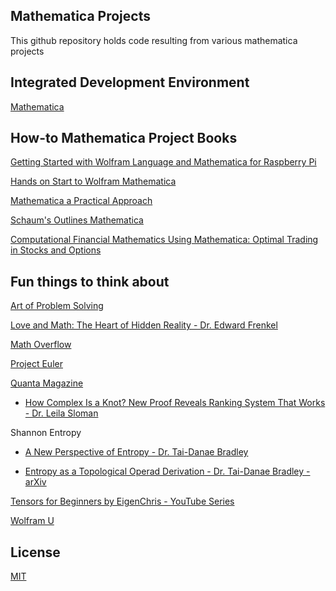 ## Mathematica Projects

This github repository holds code resulting from various mathematica projects

## Integrated Development Environment

[Mathematica](https://www.wolfram.com/mathematica/)

## How-to Mathematica Project Books

[Getting Started with Wolfram Language and Mathematica for Raspberry Pi](https://www.wolfram.com/books/profile.cgi?id=9435)

[Hands on Start to Wolfram Mathematica](https://www.wolfram-media.com/products/hands-on-start-to-wolfram-mathematica.html)

[Mathematica a Practical Approach](https://www.wolfram.com/books/profile.cgi?id=3721)

[Schaum's Outlines Mathematica](https://www.wolfram.com/books/profile.cgi?id=9730)

[Computational Financial Mathematics Using Mathematica: Optimal Trading in Stocks and Options](https://www.wolfram.com/books/profile.cgi?id=4725)

## Fun things to think about

[Art of Problem Solving](https://artofproblemsolving.com/company)

[Love and Math: The Heart of Hidden Reality - Dr. Edward Frenkel](https://www.goodreads.com/book/show/17290683-love-and-math)

[Math Overflow](https://mathoverflow.net)

[Project Euler](https://projecteuler.net/about)

[Quanta Magazine](https://www.quantamagazine.org)

- [How Complex Is a Knot? New Proof Reveals Ranking System That Works - Dr. Leila Sloman](https://www.quantamagazine.org/how-complex-is-a-knot-new-proof-reveals-ranking-system-that-works-20220518/)

Shannon Entropy

- [A New Perspective of Entropy - Dr. Tai-Danae Bradley](https://www.math3ma.com/blog/a-new-perspective-of-entropy)

- [Entropy as a Topological Operad Derivation - Dr. Tai-Danae Bradley - arXiv](https://arxiv.org/pdf/2107.09581.pdf)

[Tensors for Beginners by EigenChris - YouTube Series](https://www.youtube.com/watch?v=8ptMTLzV4-I&list=PLJHszsWbB6hrkmmq57lX8BV-o-YIOFsiG&index=1)

[Wolfram U](https://www.wolfram.com/wolfram-u/)

## License
[MIT](https://choosealicense.com/licenses/mit/)
